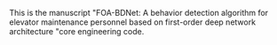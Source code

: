This is the manuscript "FOA-BDNet: A behavior detection algorithm for elevator maintenance personnel based on first-order deep network architecture "core engineering code.
